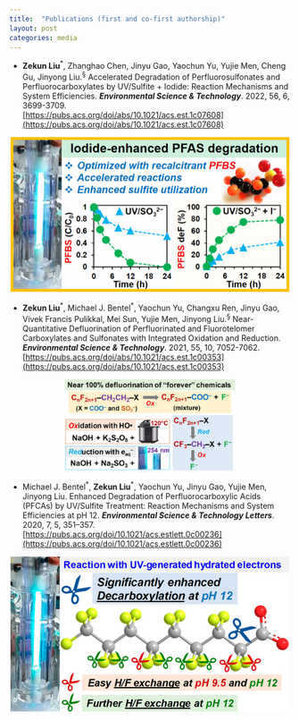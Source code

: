 ```yaml
---
title:  "Publications (first and co-first authorship)"
layout: post
categories: media
---
```

   - **Zekun Liu**<sup>\*</sup>, Zhanghao Chen, Jinyu Gao, Yaochun Yu, Yujie Men, Cheng Gu, Jinyong Liu.<sup>&sect;</sup> Accelerated Degradation of Perfluorosulfonates and Perfluorocarboxylates by UV/Sulfite + Iodide: Reaction Mechanisms and System Efficiencies. ***Environmental Science & Technology***. 2022, 56, 6, 3699-3709.  
   [https://pubs.acs.org/doi/abs/10.1021/acs.est.1c07608](https://pubs.acs.org/doi/abs/10.1021/acs.est.1c07608) 
  <div  align="center">
  <img src="/Images/TOC_S+I.jpeg" style="zoom:50%"/>
  </div>

   - **Zekun Liu**<sup>\*</sup>, Michael J. Bentel<sup>\*</sup>, Yaochun Yu, Changxu Ren, Jinyu Gao, Vivek Francis Pulikkal, Mei Sun, Yujie Men, Jinyong Liu.<sup>&sect;</sup> Near-Quantitative Defluorination of Perfluorinated and Fluorotelomer Carboxylates and Sulfonates with Integrated Oxidation and Reduction. ***Environmental Science & Technology***. 2021, 55, 10, 7052-7062.  
   [https://pubs.acs.org/doi/abs/10.1021/acs.est.1c00353](https://pubs.acs.org/doi/abs/10.1021/acs.est.1c00353) 
  <div  align="center">
  <img src="/Images/TOC_Red_Ox.jpeg" style="zoom:40%"/>
  </div>
  
  
  - Michael J. Bentel<sup>\*</sup>, **Zekun Liu**<sup>\*</sup>, Yaochun Yu, Jinyu Gao, Yujie Men, Jinyong Liu. Enhanced Degradation of Perfluorocarboxylic Acids (PFCAs) by UV/Sulfite Treatment: Reaction Mechanisms and System Efficiencies at pH 12. ***Environmental Science & Technology Letters***. 2020, 7, 5, 351–357.        [https://pubs.acs.org/doi/10.1021/acs.estlett.0c00236](https://pubs.acs.org/doi/10.1021/acs.estlett.0c00236)   
   <div  align="center">    
   <img src="/Images/ez0c00236_0004.jpeg" style="zoom:50%"/>   
   </div>   
